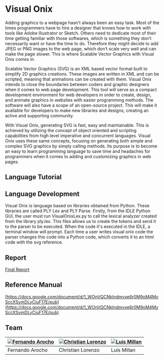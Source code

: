 # Visual Onix

Adding graphics to a webpage hasn't always been an easy task. Most of the times programmers have to hire a designer that knows how to work with tools like Adobe Illustrator or Sketch. Others need to dedicate most of their time getting familiar with those softwares, which is something they don't necessarily want or have the time to do. Therefore they might decide to add JPEG or PNG images to the web page, which don’t scale very well and can make the page slower. This is where Scalable Vector Graphics with Visual Onix comes in.

Scalable Vector Graphics (SVG) is an XML based vector format built to simplify 2D graphics creations. These images are written in XML and can be scripted, meaning that animations can be created with them. Visual Onix intends to close the boundaries between coders and graphic designers when it comes to web page development. This tool will serve as a compact development environment for web developers in order to create, design, and animate graphics in websites with easier programming methods. The software will also have a scope of an open-source project. This will make it available for developers to make new libraries and designs, creating an active and supporting community.

With Visual Onix, generating SVG is fast, easy and maintainable. This is achieved by utilizing the concept of object oriented and scripting capabilities from high level imperative and concurrent languages. Visual Onix uses these same concepts, focusing on generating both simple and complex SVG graphics by simply calling methods. Its purpose is to become an easy to learn programming language to save time and headaches for programmers when it comes to adding and customizing graphics in web pages.

## Language Tutorial


## Language Development
Visual Onix is language based on libraries obtained from Python. These libraries are called PLY Lex and PLY Parse. Firstly, from the IDLE Python GUI, the user must run VisualOnixLex.py to call the lexical analyzer created from the library ply.lex. This files allows us to create the tokens and send it to the parser to be executed. When the code it's executed in the IDLE, a terminal window will prompt. Each time a user writes visual onix code the parser changes this code into a Python code, which converts it to an html code with the svg reference.

## Report
[Final Report](https://docs.google.com/document/d/1_WOnVQCNkIndmvxe6r0M9oM4MySccXSymDLyCiuF17E/pub)

## Reference Manual
[https://docs.google.com/document/d/1_WOnVQCNkIndmvxe6r0M9oM4MySccXSymDLyCiuF17E/pub](https://docs.google.com/document/d/1_WOnVQCNkIndmvxe6r0M9oM4MySccXSymDLyCiuF17E/pub)

## Team

[![Fernando Arocho](https://avatars3.githubusercontent.com/u/6998363?v=3&s=400)](https://github.com/Specialist17) | [![Christian Lorenzo](https://avatars1.githubusercontent.com/u/5660030?v=3&s=400)](https://github.com/christianlorenzo1) | [![Luis Millan](https://avatars2.githubusercontent.com/u/5652390?v=3&s=400)](https://github.com/luismillan3)
---|---|---
Fernando Arocho | Christian Lorenzo | Luis Millan
